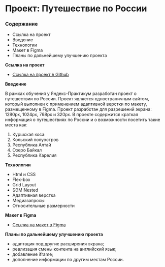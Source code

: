 # Проект: Путешествие по России

### Содержание
* Ссылка на проект
* Введение
* Технологии
* Макет в Figma
* Планы по дальнейшему улучшению проекта

**Ссылка на проект**

* [Ссылка на проект в Github](https://andrey-grishkov.github.io/russian-travel/index.html)

**Введение**

В рамках обучения у Яндекс-Практикум разработан проект о путешествии по России.
Проект является одностраничным сайтом, который выполнен с применением 
адаптивной верстки по макету, размещенному в Figma.
Проект разработан для разрешений экрана: 1280px, 1024px, 768px и 320px.
В проекте содержится краткая информация о путешествиях по России и о возможности 
посетить такие места как:
1. Куршская коса
2. Кольский полуостров
3. Республика Алтай
4. Озеро Байкал
5. Республика Карелия

**Технологии**

* Html и CSS
* Flex-box
* Grid Layout
* БЭМ Nested
* Адаптивная верстка
* Медиазапросы
* Относительные размерности

**Макет в Figma**

* [Ссылка на макет в Figma](https://www.figma.com/file/5S2WSbEFL6awjVWJ0NWL8Q/Sprint-3_-Russia-_-desktop-mobile?node-id=28503%3A0)

**Планы по дальнейшему улучшению проекта**

* адаптация под другие расширения экрана;
* реализация смены контента на английский язык;
* добавление iframe;
* дополнение информации по другим местам России.